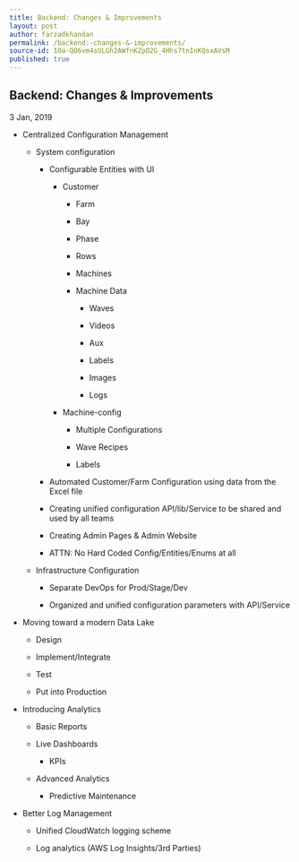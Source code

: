 ```yaml
---
title: Backend: Changes & Improvements
layout: post
author: farzadkhandan
permalink: /backend:-changes-&-improvements/
source-id: 1Oa-QO6vm4sULGh2AWfnKZpO2G_4Hhs7tnInKQsxAVsM
published: true
---
```

## Backend: Changes & Improvements

3 Jan, 2019

* Centralized Configuration Management

    * System configuration

        * Configurable Entities with UI

            * Customer

                * Farm

                * Bay

                * Phase

                * Rows

                * Machines

                * Machine Data

                    * Waves

                    * Videos

                    * Aux

                    * Labels

                    * Images

                    * Logs

            * Machine-config 

                * Multiple Configurations

                * Wave Recipes

                * Labels

        * Automated Customer/Farm Configuration using data from the Excel file 

        * Creating unified configuration API/lib/Service to be shared and used by all teams

        * Creating Admin Pages & Admin Website

        * ATTN: No Hard Coded Config/Entities/Enums at all

    * Infrastructure Configuration

        * Separate DevOps for Prod/Stage/Dev

        * Organized and unified configuration parameters with API/Service

* Moving toward a modern Data Lake

    * Design

    * Implement/Integrate

    * Test

    * Put into Production

* Introducing Analytics

    * Basic Reports

    * Live Dashboards

        * KPIs

    * Advanced Analytics

        * Predictive Maintenance

* Better Log Management 

    * Unified CloudWatch logging scheme

    * Log analytics (AWS Log Insights/3rd Parties)

